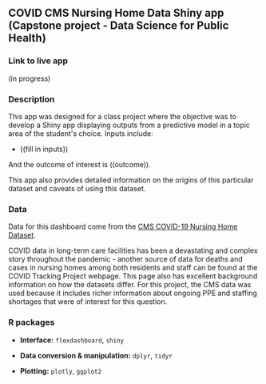 ## COVID CMS Nursing Home Data Shiny app (Capstone project - Data Science for Public Health)

### Link to live app
 (in progress)

### Description

This app was designed for a class project where the objective was to develop a Shiny app displaying outputs from a predictive model in a topic area of the student's choice. Inputs include:

+  ((fill in inputs))

And the outcome of interest is ((outcome)).

This app also provides detailed information on the origins of this particular dataset and caveats of using this dataset.

### Data

Data for this dashboard come from the [CMS COVID-19 Nursing Home Dataset](https://data.cms.gov/stories/s/COVID-19-Nursing-Home-Data/bkwz-xpvg/).

COVID data in long-term care facilities has been a devastating and complex story throughout the pandemic - another source of data for deaths and cases in nursing homes among both residents and staff can be found at the COVID Tracking Project webpage. This page also has excellent background information on how the datasets differ. For this project, the CMS data was used because it includes richer information about ongoing PPE and staffing shortages that were of interest for this question.  

### R packages 


+ **Interface:**  `flexdashboard`, `shiny`

+ **Data conversion & manipulation:** `dplyr`, `tidyr`

+ **Plotting:** `plotly`, `ggplot2`






